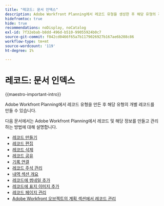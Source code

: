 ```yaml
---
title: "레코드: 문서 인덱스"
description: Adobe Workfront Planning에서 레코드 유형을 생성한 후 해당 유형의 개별 레코드를 생성할 수 있습니다. 다음 문서에서는 Adobe Workfront Planning에서 레코드와 해당 정보를 만들고 관리하는 방법을 설명합니다.
hidefromtoc: true
hide: true
recommendations: noDisplay, noCatalog
exl-id: 7f32ebab-b8dd-496d-b510-99055924b0c7
source-git-commit: f042cd0466f65a7b1179026927b167ae6b208c86
workflow-type: tm+mt
source-wordcount: '119'
ht-degree: 1%

---
```


<!-- update the metadata with real information when making this available in TOC and in the left nav
---
title: The architecture and fields of Adobe Maestro
description: The following articles describe how you can create and manage records in Adobe Maestro. 
hidefromtoc: yes
author: Alina
feature: Work Management
role: User
hide: yes
---
-->

# 레코드: 문서 인덱스

{{maestro-important-intro}}

Adobe Workfront Planning에서 레코드 유형을 만든 후 해당 유형의 개별 레코드를 만들 수 있습니다.

다음 문서에서는 Adobe Workfront Planning에서 레코드 및 해당 정보를 만들고 관리하는 방법에 대해 설명합니다.

* [레코드 만들기](/help/quicksilver/maestro/records/create-records.md)
* [레코드 편집](/help/quicksilver/maestro/records/edit-records.md)
* [레코드 삭제](/help/quicksilver/maestro/records/delete-records.md)
* [레코드 공유](/help/quicksilver/maestro/records/share-records.md)
* [기록 연결](/help/quicksilver/maestro/records/connect-records.md)
* [레코드 주석 관리](/help/quicksilver/maestro/records/manage-record-comments.md)
* [내역 섹션 개요](/help/quicksilver/maestro/records/history-section-overview.md)
* [레코드에 썸네일 추가](/help/quicksilver/maestro/records/add-thumbnails-to-records.md)
* [레코드에 표지 이미지 추가](/help/quicksilver/maestro/records/add-a-cover-image-to-a-record.md)
* [레코드 페이지 관리](/help/quicksilver/maestro/records/manage-the-record-page.md)
* [Adobe Workfront 오브젝트의 계획 섹션에서 레코드 관리](/help/quicksilver/maestro/records/manage-records-in-planning-section.md)
